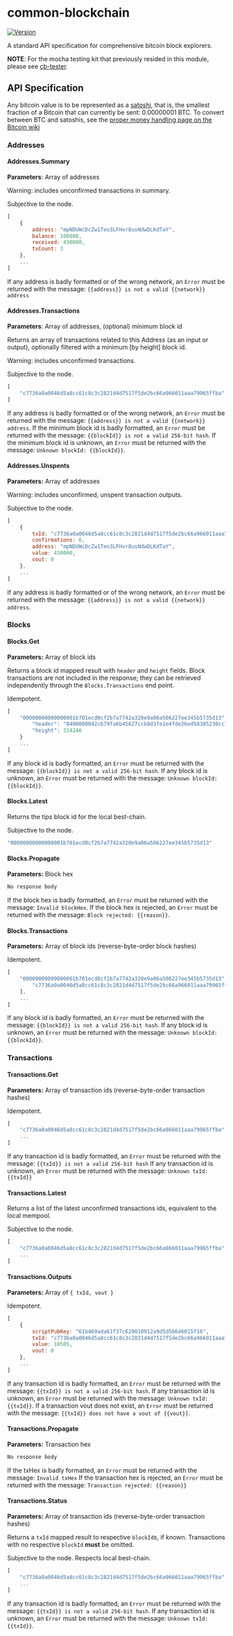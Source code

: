 # common-blockchain

[![Version](http://img.shields.io/npm/v/common-blockchain.svg)](https://www.npmjs.org/package/common-blockchain)

A standard API specification for comprehensive bitcoin block explorers.

**NOTE**: For the mocha testing kit that previously resided in this module, please see [cb-tester](https://github.com/dcousens/cb-tester).


## API Specification

Any bitcoin value is to be represented as a [satoshi](https://bitcoin.stackexchange.com/questions/114/what-is-a-satoshi), that is, the smallest fraction of a Bitcoin that can currently be sent: 0.00000001 BTC.
To convert between BTC and satoshis, see the [proper money handling page on the Bitcoin wiki](https://en.bitcoin.it/wiki/Proper_Money_Handling_(JSON-RPC))


### Addresses

#### Addresses.Summary

**Parameters**: Array of addresses

Warning: includes unconfirmed transactions in summary.

Subjective to the node.

``` javascript
[
	{
		address: "mpNDUWcDcZw1Teo3LFHvr8usNdwDLKdTaY",
		balance: 100000,
		received: 430000,
		txCount: 3
	},
	...
]
```

If any address is badly formatted or of the wrong network, an `Error` must be returned with the message: `{{address}} is not a valid {{network}} address`


#### Addresses.Transactions

**Parameters**: Array of addresses, (optional) minimum block id

Returns an array of transactions related to this Address (as an input or output), optionally filtered with a minimum [by height] block id.

Warning: includes unconfirmed transactions.

Subjective to the node.

``` javascript
[
	"c7736a0a0046d5a8cc61c8c3c2821d4d7517f5de2bc66a966011aaa79965ffba"
]
```

If any address is badly formatted or of the wrong network, an `Error` must be returned with the message: `{{address}} is not a valid {{network}} address`.
If the minimum block id is badly formatted, an `Error` must be returned with the message: `{{blockId}} is not a valid 256-bit hash`.
If the minimum block id is unknown, an `Error` must be returned with the message: `Unknown blockId: {{blockId}}`.


#### Addresses.Unspents

**Parameters:** Array of addresses

Warning: includes unconfirmed, unspent transaction outputs.

Subjective to the node.

``` javascript
[
	{
		txId: "c7736a0a0046d5a8cc61c8c3c2821d4d7517f5de2bc66a966011aaa79965ffba",
		confirmations: 6,
		address: "mpNDUWcDcZw1Teo3LFHvr8usNdwDLKdTaY",
		value: 430000,
		vout: 0
	},
	...
]
```

If any address is badly formatted or of the wrong network, an `Error` must be returned with the message: `{{address}} is not a valid {{network}} address`.


### Blocks

#### Blocks.Get

**Parameters:** Array of block ids

Returns a block id mapped result with `header` and `height` fields.
Block transactions are not included in the response; they can be retrieved independently through the `Blocks.Transactions` end point.

Idempotent.

``` javascript
[
	"00000000000000001b701ecd0cf2b7a7742a320e9a06a506227ee345b5735d13": {
		"header": "0400000042cb79fa6b45627ccb8d3fe2e4fde26ed58385230cc7d1020000000000000000330ff5cf54194e776241ee347c0a60bc23b8ae566b131a2b437ef2cb19cb3d0aa34f98561bb30918d68de3ae",
		"height": 314246
	}
	...
]
```

If any block id is badly formatted, an `Error` must be returned with the message: `{{blockId}} is not a valid 256-bit hash`.
If any block id is unknown, an `Error` must be returned with the message: `Unknown blockId: {{blockId}}`.


#### Blocks.Latest

Returns the tips block id for the local best-chain.

Subjective to the node.

``` javascript
"00000000000000001b701ecd0cf2b7a7742a320e9a06a506227ee345b5735d13"
```


#### Blocks.Propagate

**Parameters:** Block hex

``` javascript
No response body
```

If the block hex is badly formatted, an `Error` must be returned with the message: `Invalid blockHex`.
If the block hex is rejected, an `Error` must be returned with the message: `Block rejected: {{reason}}`.


#### Blocks.Transactions

**Parameters:** Array of block ids (reverse-byte-order block hashes)

Idempotent.

``` javascript
[
	"00000000000000001b701ecd0cf2b7a7742a320e9a06a506227ee345b5735d13": [
		"c7736a0a0046d5a8cc61c8c3c2821d4d7517f5de2bc66a966011aaa79965ffba"
	],
	...
]
```

If any block id is badly formatted, an `Error` must be returned with the message: `{{blockId}} is not a valid 256-bit hash`.
If any block id is unknown, an `Error` must be returned with the message: `Unknown blockId: {{blockId}}`.


### Transactions

#### Transactions.Get

**Parameters:** Array of transaction ids (reverse-byte-order transaction hashes)

Idempotent.

``` javascript
[
	"c7736a0a0046d5a8cc61c8c3c2821d4d7517f5de2bc66a966011aaa79965ffba": "01000000011c1020c1114820e7c44e12e804aec5f4af1e8a6aad3c446c4cfc8aa53e61f73d010000008 ...",
	...
]
```

If any transaction id is badly formatted, an `Error` must be returned with the message: `{{txId}} is not a valid 256-bit hash`
If any transaction id is unknown, an `Error` must be returned with the message: `Unknown txId: {{txId}}`


#### Transactions.Latest

Returns a list of the latest unconfirmed transactions ids, equivalent to the local mempool.

Subjective to the node.

``` javascript
[
	"c7736a0a0046d5a8cc61c8c3c2821d4d7517f5de2bc66a966011aaa79965ffba"
	...
]
```


#### Transactions.Outputs

**Parameters:** Array of `{ txId, vout }`

Idempotent.

``` javascript
[
	{
		scriptPubKey: "61b469ada61f37c620010912a9d5d56646015f16",
		txId: "c7736a0a0046d5a8cc61c8c3c2821d4d7517f5de2bc66a966011aaa79965ffba",
		value: 10505,
		vout: 0
	},
	...
]
```

If any transaction id is badly formatted, an `Error` must be returned with the message: `{{txId}} is not a valid 256-bit hash`.
If any transaction id is unknown, an `Error` must be returned with the message: `Unknown txId: {{txId}}`.
If a transaction vout does not exist, an `Error` must be returned with the message: `{{txId}} does not have a vout of {{vout}}`.


#### Transactions.Propagate

**Parameters:** Transaction hex

``` javascript
No response body
```

If the txHex is badly formatted, an `Error` must be returned with the message: `Invalid txHex`
If the transaction hex is rejected, an `Error` must be returned with the message: `Transaction rejected: {{reason}}`


#### Transactions.Status

**Parameters:** Array of transaction ids (reverse-byte-order transaction hashes)

Returns a `txId` mapped result to respective `blockId`s, if known.
Transactions with no respective `blockId` **must** be omitted.

Subjective to the node.
Respects local best-chain.

``` javascript
[
	"c7736a0a0046d5a8cc61c8c3c2821d4d7517f5de2bc66a966011aaa79965ffba": "00000000000000001b701ecd0cf2b7a7742a320e9a06a506227ee345b5735d13",
	...
]
```

If any transaction id is badly formatted, an `Error` must be returned with the message: `{{txId}} is not a valid 256-bit hash`.
If any transaction id is unknown, an `Error` must be returned with the message: `Unknown txId: {{txId}}`.
